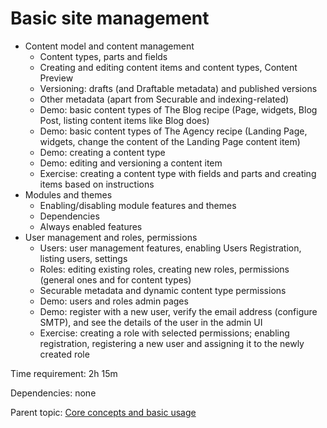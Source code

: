 # Basic site management



- Content model and content management
	- Content types, parts and fields
	- Creating and editing content items and content types, Content Preview
	- Versioning: drafts (and Draftable metadata) and published versions
    - Other metadata (apart from Securable and indexing-related)
	- Demo: basic content types of The Blog recipe (Page, widgets, Blog Post, listing content items like Blog does)
	- Demo: basic content types of The Agency recipe (Landing Page, widgets, change the content of the Landing Page content item)
	- Demo: creating a content type
	- Demo: editing and versioning a content item
	- Exercise: creating a content type with fields and parts and creating items based on instructions
- Modules and themes
	- Enabling/disabling module features and themes
	- Dependencies
	- Always enabled features
- User management and roles, permissions
	- Users: user management features, enabling Users Registration, listing users, settings
	- Roles: editing existing roles, creating new roles, permissions (general ones and for content types)
    - Securable metadata and dynamic content type permissions
	- Demo: users and roles admin pages
	- Demo: register with a new user, verify the email address (configure SMTP), and see the details of the user in the admin UI
	- Exercise: creating a role with selected permissions; enabling registration, registering a new user and assigning it to the newly created role

Time requirement: 2h 15m

Dependencies: none

Parent topic: [Core concepts and basic usage](./)